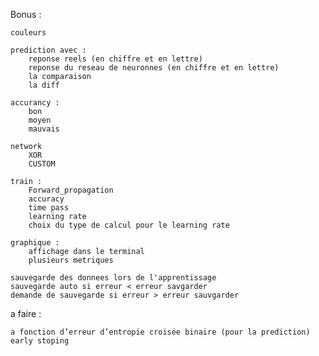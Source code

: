 Bonus :

	couleurs

	prediction avec :
		reponse reels (en chiffre et en lettre)
		reponse du reseau de neuronnes (en chiffre et en lettre)
		la comparaison
		la diff
	
	accurancy :
		bon
		moyen
		mauvais

	network
		XOR
		CUSTOM

	train :
		Forward_propagation
		accuracy
		time pass
		learning rate
		choix du type de calcul pour le learning rate

	graphique :
		affichage dans le terminal
		plusieurs metriques

	sauvegarde des donnees lors de l'apprentissage
	sauvegarde auto si erreur < erreur savgarder
	demande de sauvegarde si erreur > erreur sauvgarder

a faire :

	a fonction d’erreur d’entropie croisée binaire (pour la prediction)
	early stoping



